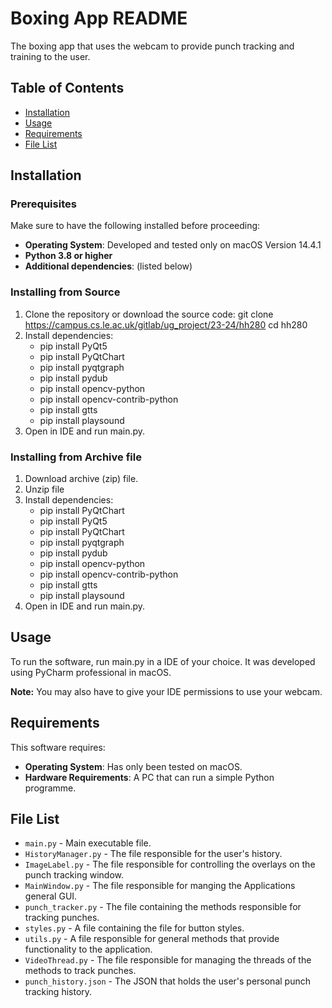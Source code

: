 # Boxing App README

The boxing app that uses the webcam to provide punch tracking and training to the user.

## Table of Contents
- [Installation](#installation)
- [Usage](#usage)
- [Requirements](#requirements)
- [File List](#file-list)

## Installation

### Prerequisites

Make sure to have the following installed before proceeding:
- **Operating System**: Developed and tested only on macOS Version 14.4.1
- **Python 3.8 or higher** 
- **Additional dependencies**: (listed below)

### Installing from Source

1. Clone the repository or download the source code:
    git clone https://campus.cs.le.ac.uk/gitlab/ug_project/23-24/hh280
    cd hh280
2. Install dependencies:
   - pip install PyQt5
   - pip install PyQtChart 
   - pip install pyqtgraph
   - pip install pydub
   - pip install opencv-python
   - pip install opencv-contrib-python
   - pip install gtts
   - pip install playsound
3. Open in IDE and run main.py.

### Installing from Archive file

1. Download archive (zip) file.
2. Unzip file
3. Install dependencies:
   - pip install PyQtChart 
   - pip install PyQt5
   - pip install PyQtChart 
   - pip install pyqtgraph
   - pip install pydub
   - pip install opencv-python
   - pip install opencv-contrib-python
   - pip install gtts
   - pip install playsound
4. Open in IDE and run main.py.

## Usage

To run the software, run main.py in a IDE of your choice. It was developed using PyCharm professional in macOS. 

**Note:** You may also have to give your IDE permissions to use your webcam.


## Requirements

This software requires:
- **Operating System**: Has only been tested on macOS.
- **Hardware Requirements**: A PC that can run a simple Python programme.

## File List

- `main.py` - Main executable file.
- `HistoryManager.py` - The file responsible for the user's history.
- `ImageLabel.py` - The file responsible for controlling the overlays on the punch tracking window. 
- `MainWindow.py` - The file responsible for manging the Applications general GUI.
- `punch_tracker.py` - The file containing the methods responsible for tracking punches.
- `styles.py` - A file containing the file for button styles.
- `utils.py` - A file responsible for general methods that provide functionality to the application.
- `VideoThread.py` - The file responsible for managing the threads of the methods to track punches.
- `punch_history.json` - The JSON that holds the user's personal punch tracking history.

